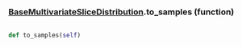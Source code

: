 ### [BaseMultivariateSliceDistribution](BaseMultivariateSliceDistribution.md).to_samples (function)


```py

def to_samples(self)

```



        

